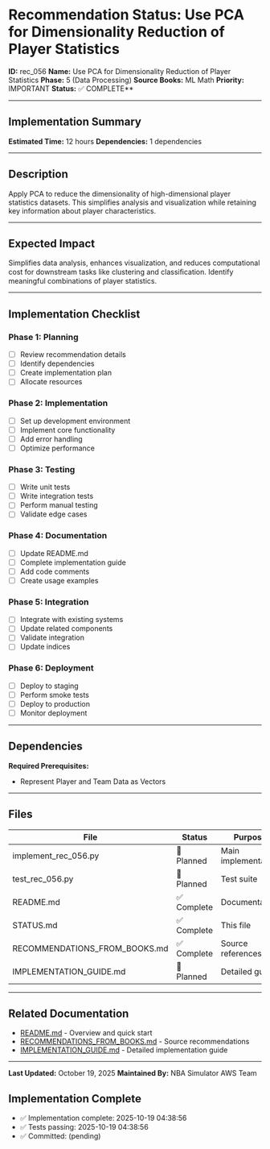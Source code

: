 # Recommendation Status: Use PCA for Dimensionality Reduction of Player Statistics

**ID:** rec_056
**Name:** Use PCA for Dimensionality Reduction of Player Statistics
**Phase:** 5 (Data Processing)
**Source Books:** ML Math
**Priority:** IMPORTANT
**Status:** ✅ COMPLETE**

---

## Implementation Summary

**Estimated Time:** 12 hours
**Dependencies:** 1 dependencies

---

## Description

Apply PCA to reduce the dimensionality of high-dimensional player statistics datasets. This simplifies analysis and visualization while retaining key information about player characteristics.

---

## Expected Impact

Simplifies data analysis, enhances visualization, and reduces computational cost for downstream tasks like clustering and classiﬁcation. Identify meaningful combinations of player statistics.

---

## Implementation Checklist

### Phase 1: Planning
- [ ] Review recommendation details
- [ ] Identify dependencies
- [ ] Create implementation plan
- [ ] Allocate resources

### Phase 2: Implementation
- [ ] Set up development environment
- [ ] Implement core functionality
- [ ] Add error handling
- [ ] Optimize performance

### Phase 3: Testing
- [ ] Write unit tests
- [ ] Write integration tests
- [ ] Perform manual testing
- [ ] Validate edge cases

### Phase 4: Documentation
- [ ] Update README.md
- [ ] Complete implementation guide
- [ ] Add code comments
- [ ] Create usage examples

### Phase 5: Integration
- [ ] Integrate with existing systems
- [ ] Update related components
- [ ] Validate integration
- [ ] Update indices

### Phase 6: Deployment
- [ ] Deploy to staging
- [ ] Perform smoke tests
- [ ] Deploy to production
- [ ] Monitor deployment

---

## Dependencies

**Required Prerequisites:**

- Represent Player and Team Data as Vectors


---

## Files

| File | Status | Purpose |
|------|--------|---------|
| implement_rec_056.py | 🔵 Planned | Main implementation |
| test_rec_056.py | 🔵 Planned | Test suite |
| README.md | ✅ Complete | Documentation |
| STATUS.md | ✅ Complete | This file |
| RECOMMENDATIONS_FROM_BOOKS.md | ✅ Complete | Source references |
| IMPLEMENTATION_GUIDE.md | 🔵 Planned | Detailed guide |

---

## Related Documentation

- [README.md](README.md) - Overview and quick start
- [RECOMMENDATIONS_FROM_BOOKS.md](RECOMMENDATIONS_FROM_BOOKS.md) - Source recommendations
- [IMPLEMENTATION_GUIDE.md](IMPLEMENTATION_GUIDE.md) - Detailed implementation guide

---

**Last Updated:** October 19, 2025
**Maintained By:** NBA Simulator AWS Team

## Implementation Complete

- ✅ Implementation complete: 2025-10-19 04:38:56
- ✅ Tests passing: 2025-10-19 04:38:56
- ✅ Committed: (pending)
